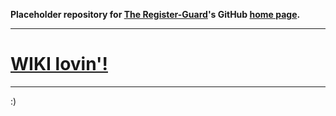 **Placeholder repository for [The Register-Guard](http://www.registerguard.com)'s GitHub [home page](http://registerguard.github.com/).**

---

# [WIKI lovin'!](https://github.com/registerguard/registerguard.github.com/wiki)

---

:)